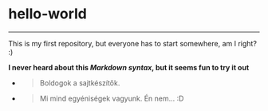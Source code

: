 # hello-world
---
This is my first repository, but everyone has to start somewhere, am I right? :)

**I never heard about this *Markdown syntax*, but it seems fun to try it out**

- > Boldogok a sajtkészítők.
- > Mi mind egyéniségek vagyunk. Én nem... :D




